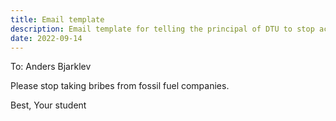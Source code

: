 ```yaml
---
title: Email template
description: Email template for telling the principal of DTU to stop accepting money from fossil fuel companies
date: 2022-09-14
---
```


To: Anders Bjarklev

Please stop taking bribes from fossil fuel companies.

Best,
Your student